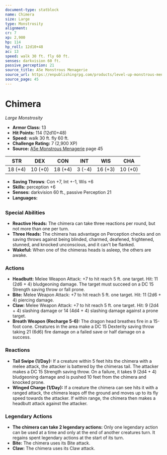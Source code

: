 ```yaml
---
document-type: statblock
name: Chimera
size: Large
type: Monstrosity
alignment: 
cr: 7
xp: 2,900
hp: 114
hp_roll: 12d10+48
ac: 13
speed: walk 30 ft. fly 60 ft.
senses: darkvision 60 ft. 
passive_perception: 21
source_title: A5e Monstrous Menagerie
source_url: https://enpublishingrpg.com/products/level-up-monstrous-menagerie-a5e
source_page: 45
---
```


# Chimera

*Large* *Monstrosity*

- **Armor Class:** 13
- **Hit Points:** 114 (12d10+48)
- **Speed:** walk 30 ft. fly 60 ft.
- **Challenge Rating:** 7 (2,900 XP)
- **Source:** [A5e Monstrous Menagerie](https://enpublishingrpg.com/products/level-up-monstrous-menagerie-a5e) page 45

| STR | DEX | CON | INT | WIS | CHA |
| --- | --- | --- | --- | --- | --- |
| 18 (+4) | 10 (+0) | 18 (+4) | 3 (-4) | 16 (+3) | 10 (+0) |

- **Saving Throws**: Con +7, Int +-1, Wis +6
- **Skills:** perception +6
- **Senses:** darkvision 60 ft., passive Perception 21
- **Languages:** 

### Special Abilities

- **Reactive Heads:** The chimera can take three reactions per round, but not more than one per turn.
- **Three Heads:** The chimera has advantage on Perception checks and on saving throws against being blinded, charmed, deafened, frightened, stunned, and knocked unconscious, and it can't be flanked.
- **Wakeful:** When one of the chimeras heads is asleep, the others are awake.

### Actions

- **Headbutt:** Melee Weapon Attack: +7 to hit  reach 5 ft.  one target. Hit: 11 (2d6 + 4) bludgeoning damage. The target must succeed on a DC 15 Strength saving throw or fall prone.
- **Bite:** Melee Weapon Attack: +7 to hit  reach 5 ft.  one target. Hit: 11 (2d6 + 4) piercing damage.
- **Claw:** Melee Weapon Attack: +7 to hit  reach 5 ft.  one target. Hit: 9 (2d4 + 4) slashing damage  or 14 (4d4 + 4) slashing damage against a prone target.
- **Breath Weapon (Recharge 5-6):** The dragon head breathes fire in a 15-foot cone. Creatures in the area make a DC 15 Dexterity saving throw  taking 21 (6d6) fire damage on a failed save or half damage on a success.

### Reactions

- **Tail Swipe (1/Day):** If a creature within 5 feet hits the chimera with a melee attack, the attacker is battered by the chimeras tail. The attacker makes a DC 15 Strength saving throw. On a failure, it takes 9 (2d4 + 4) bludgeoning damage and is pushed 10 feet from the chimera and knocked prone.
- **Winged Charge (1/Day):** If a creature the chimera can see hits it with a ranged attack, the chimera leaps off the ground and moves up to its fly speed towards the attacker. If within range, the chimera then makes a headbutt attack against the attacker.



### Legendary Actions

- **The chimera can take 2 legendary actions:** Only one legendary action can be used at a time and only at the end of another creatures turn. It regains spent legendary actions at the start of its turn.
- **Bite:** The chimera uses its Bite attack.
- **Claw:** The chimera uses its Claw attack.
